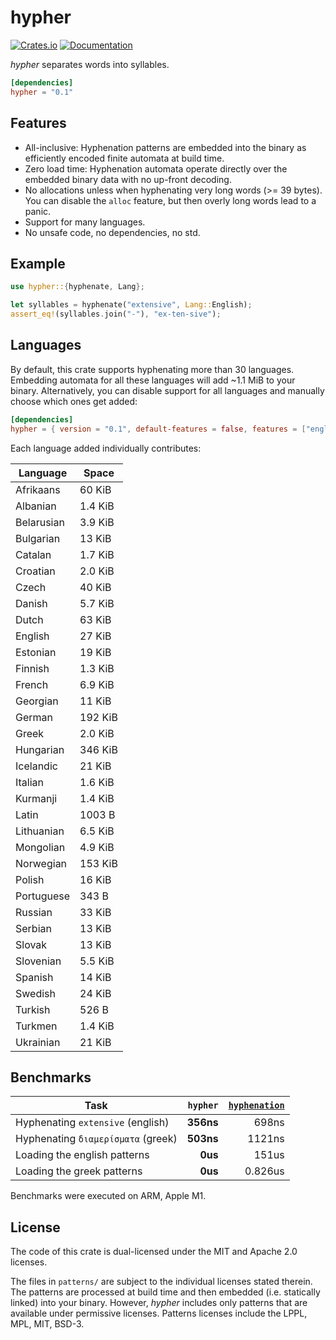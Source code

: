# hypher
[![Crates.io](https://img.shields.io/crates/v/hypher.svg)](https://crates.io/crates/hypher)
[![Documentation](https://docs.rs/hypher/badge.svg)](https://docs.rs/hypher)

_hypher_ separates words into syllables.

```toml
[dependencies]
hypher = "0.1"
```

## Features
- All-inclusive: Hyphenation patterns are embedded into the binary as
  efficiently encoded finite automata at build time.
- Zero load time: Hyphenation automata operate directly over the embedded
  binary data with no up-front decoding.
- No allocations unless when hyphenating very long words (>= 39 bytes). You can
  disable the `alloc` feature, but then overly long words lead to a panic.
- Support for many languages.
- No unsafe code, no dependencies, no std.

## Example
```rust
use hypher::{hyphenate, Lang};

let syllables = hyphenate("extensive", Lang::English);
assert_eq!(syllables.join("-"), "ex-ten-sive");
```

## Languages
By default, this crate supports hyphenating more than 30 languages. Embedding
automata for all these languages will add ~1.1 MiB to your binary.
Alternatively, you can disable support for all languages and manually choose
which ones get added:

```toml
[dependencies]
hypher = { version = "0.1", default-features = false, features = ["english", "greek"] }
```

Each language added individually contributes:

| Language   | Space   |
|------------|---------|
| Afrikaans  | 60 KiB  |
| Albanian   | 1.4 KiB |
| Belarusian | 3.9 KiB |
| Bulgarian  | 13 KiB  |
| Catalan    | 1.7 KiB |
| Croatian   | 2.0 KiB |
| Czech      | 40 KiB  |
| Danish     | 5.7 KiB |
| Dutch      | 63 KiB  |
| English    | 27 KiB  |
| Estonian   | 19 KiB  |
| Finnish    | 1.3 KiB |
| French     | 6.9 KiB |
| Georgian   | 11 KiB  |
| German     | 192 KiB |
| Greek      | 2.0 KiB |
| Hungarian  | 346 KiB |
| Icelandic  | 21 KiB  |
| Italian    | 1.6 KiB |
| Kurmanji   | 1.4 KiB |
| Latin      | 1003 B  |
| Lithuanian | 6.5 KiB |
| Mongolian  | 4.9 KiB |
| Norwegian  | 153 KiB |
| Polish     | 16 KiB  |
| Portuguese | 343 B   |
| Russian    | 33 KiB  |
| Serbian    | 13 KiB  |
| Slovak     | 13 KiB  |
| Slovenian  | 5.5 KiB |
| Spanish    | 14 KiB  |
| Swedish    | 24 KiB  |
| Turkish    | 526 B   |
| Turkmen    | 1.4 KiB |
| Ukrainian  | 21 KiB  |

## Benchmarks
| Task                               | `hypher`  | [`hyphenation`] |
|------------------------------------|----------:|----------------:|
| Hyphenating `extensive` (english)  | **356ns** |           698ns |
| Hyphenating `διαμερίσματα` (greek) | **503ns** |          1121ns |
| Loading the english patterns       |   **0us** |           151us |
| Loading the greek patterns         |   **0us** |         0.826us |

Benchmarks were executed on ARM, Apple M1.

## License
The code of this crate is dual-licensed under the MIT and Apache 2.0 licenses.

The files in `patterns/` are subject to the individual licenses stated therein.
The patterns are processed at build time and then embedded (i.e. statically
linked) into your binary. However, _hypher_ includes only patterns that are
available under permissive licenses. Patterns licenses include the LPPL, MPL,
MIT, BSD-3.

[`hyphenation`]: https://github.com/tapeinosyne/hyphenation
